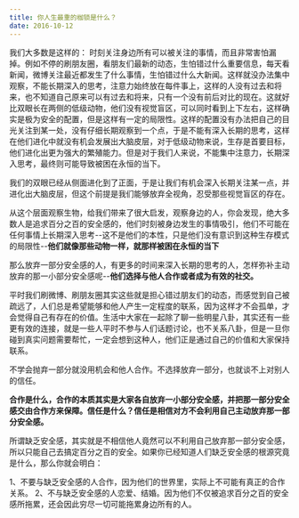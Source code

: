 ```yaml
---
title: 你人生最重的枷锁是什么？
date: 2016-10-12
---
```


我们大多数是这样的：
时刻关注身边所有可以被关注的事情，而且非常害怕漏掉。例如不停的刷朋友圈，看朋友们最新的动态，生怕错过什么重要信息，每天看新闻，微博关注最近都发生了什么事情，生怕错过什么大新闻。这样就没办法集中观察，不能长期深入的思考，注意力始终放在每件事上，这样的人没有过去和将来，也不知道自己原来可以有过去和将来，只有一个没有前后对比的现在。这就好比双眼长在两侧的低级动物，他们没有视觉盲区，可以同时看到上下左右，这样确实是极为安全的配置，但是这样有一定的局限性。这样的配置没有办法把自己的目光关注到某一处，没有仔细长期观察到一个点，于是不能有深入长期的思考，这样在他们进化中就没有机会发展出大脑皮层，对于低级动物来说，生存是首要目标，他们进化出更为强大的繁殖能力。但是对于我们人来说，不能集中注意力，长期深入思考，最终则可能导致被困在永恒的当下。

我们的双眼已经从侧面进化到了正面，于是让我们有机会深入长期关注某一点，并进化出大脑皮层，但这个前提是我们能够放弃全视角，忍受那些视觉盲区的存在。

从这个层面观察生物，给我们带来了很大启发，观察身边的人，你会发现，绝大多数人是追求百分之百的安全感的，他们时刻被身边发生的事情吸引，他们不可能在任何事情上长期深入思考--这不是他们的本性，只是他们没有意识到这种生存模式的局限性--**他们就像那些动物一样，就那样被困在永恒的当下**

那么放弃一部分安全感的人，有更多的时间来深入长期的思考的人，怎样弥补主动放弃的那一小部分安全感呢--**他们选择与他人合作或者成为有效的社交。**

平时我们刷微博、刷朋友圈其实这些就是担心错过朋友们的动态，而感觉到自己被疏远了，人们总是希望能够和他人产生一定程度的联系，因为这样才不会孤单，才会觉得自己有存在的价值。生活中大家在一起除了聊一些明星八卦，其实还有一些更有效的连接，就是一些人平时不参与人们话题讨论，也不关系八卦，但是一旦你碰到真实问题需要帮忙，一定会想到这种人，他们正是通过自己的价值和大家保持联系。

不学会抛弃一部分就没用机会和他人合作。不选择放弃一部分，也就谈不上对别人的信任。

**合作是什么，合作的本质其实是大家各自放弃一小部分安全感，并把那一部分安全感交由合作方来保障。信任是什么？信任是相信对方不会利用自己主动放弃那一部分安全感。**

所谓缺乏安全感，其实就是不相信他人竟然可以不利用自己放弃那一部分安全感，所以只能自己去搞定百分之百的安全。如果你已经知道人们缺乏安全感的根源究竟是什么，那么你就会明白：

1、不要与缺乏安全感的人合作，因为他们的世界里，实际上不可能有真正的合作关系。
2、不与缺乏安全感的人恋爱、结婚。因为他们不仅被追求百分之百的安全感所拖累，还会因此穷尽一切可能拖累身边所有的人。



